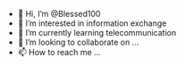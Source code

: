 - 👋 Hi, I’m @Blessed100
- 👀 I’m interested in information exchange
- 🌱 I’m currently learning telecommunication
- 💞️ I’m looking to collaborate on ...
- 📫 How to reach me ...

<!---
Blessed100/Blessed100 is a ✨ special ✨ repository because its `README.md` (this file) appears on your GitHub profile.
You can click the Preview link to take a look at your changes.
--->
